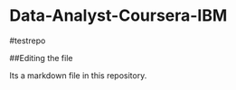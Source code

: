# Data-Analyst-Coursera-IBM

#testrepo

##Editing the file

Its a markdown file in this repository.


